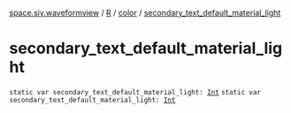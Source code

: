 [space.siy.waveformview](../../index.md) / [R](../index.md) / [color](index.md) / [secondary_text_default_material_light](./secondary_text_default_material_light.md)

# secondary_text_default_material_light

`static var secondary_text_default_material_light: `[`Int`](https://kotlinlang.org/api/latest/jvm/stdlib/kotlin/-int/index.html)
`static var secondary_text_default_material_light: `[`Int`](https://kotlinlang.org/api/latest/jvm/stdlib/kotlin/-int/index.html)